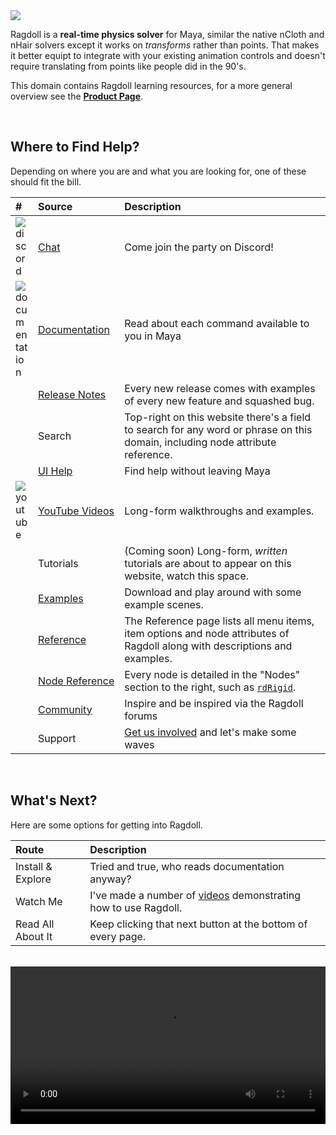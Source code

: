 <div class="hero-container">
    <img class="hero-image" src=/yoga12.png>
</div>

Ragdoll is a **real-time physics solver** for Maya, similar the native nCloth and nHair solvers except it works on *transforms* rather than points. That makes it better equipt to integrate with your existing animation controls and doesn't require translating from points like people did in the 90's.

This domain contains Ragdoll learning resources, for a more general overview see the [**Product Page**](https://ragdolldynamics.com).

<br>

## Where to Find Help?

Depending on where you are and what you are looking for, one of these should fit the bill.

<!-- Some tweaks to the table below -->
<style>
   /* Make thumbnails equal in size */
   td img { max-width: 20px !important; }

   /* Prevent 2nd column from collapsing */
   td:nth-child(2) a {
      white-space: nowrap;
   }
</style>

| # | Source | Description
|:--|:-------|:----------
| ![discord][] | [Chat](https://discord.gg/JCHydekJqX) | Come join the party on Discord!
| ![documentation][] | [Documentation](/documentation) | Read about each command available to you in Maya
| | [Release Notes](/releases) | Every new release comes with examples of every new feature and squashed bug.
| | Search | Top-right on this website there's a field to search for any word or phrase on this domain, including node attribute reference.
| | [UI Help](/menu#help) | Find help without leaving Maya
| ![youtube][] | [YouTube Videos](https://www.youtube.com/playlist?list=PLL4XIS5Woc6nVsTdsvs0XLmiKmXVCdwXy) | Long-form walkthroughs and examples.
| | Tutorials | (Coming soon) Long-form, *written* tutorials are about to appear on this website, watch this space.
| | [Examples](/examples) | Download and play around with some example scenes.
| | [Reference](/menu) | The Reference page lists all menu items, item options and node attributes of Ragdoll along with descriptions and examples.
| | [Node Reference](/nodes) | Every node is detailed in the "Nodes" section to the right, such as [`rdRigid`](/nodes/rdRigid/).
| | [Community](https://forums.ragdolldynamics.com) | Inspire and be inspired via the Ragdoll forums
| | Support | [Get us involved](mailto:contact@ragdolldynamics.com) and let's make some waves

[discord]: /icons/discord.png
[youtube]: /icons/youtube.svg
[documentation]: /icons/bookmark_black.png

<br>

## What's Next?

Here are some options for getting into Ragdoll.

| Route | Description
|:------|:-----
| Install & Explore | Tried and true, who reads documentation anyway?
| Watch Me | I've made a number of [videos](https://www.youtube.com/playlist?list=PLL4XIS5Woc6nVsTdsvs0XLmiKmXVCdwXy) demonstrating how to use Ragdoll.
| Read All About It | Keep clicking that next button at the bottom of every page.

<br>

<video class=poster autoplay="autoplay" loop="loop" width="100%">
   <source src="/driving.mp4" type="video/mp4">
</video>
